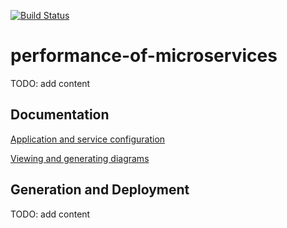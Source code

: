 [![Build Status](https://dev.azure.com/keithcully/performance_of_microservices/_apis/build/status/K-Cully.performance-of-microservices?branchName=master)](https://dev.azure.com/keithcully/performance_of_microservices/_build/latest?definitionId=5&branchName=master)

# performance-of-microservices
<aside class="warning">
TODO: add content
</aside>

## Documentation
[Application and service configuration](./ClusterEmulator/ClusterEmulator.Emulation/ApplicationAndServices.md)

[Viewing and generating diagrams](./plantuml_diagrams/SystemDiagrams.md)

## Generation and Deployment
<aside class="warning">
TODO: add content
</aside>